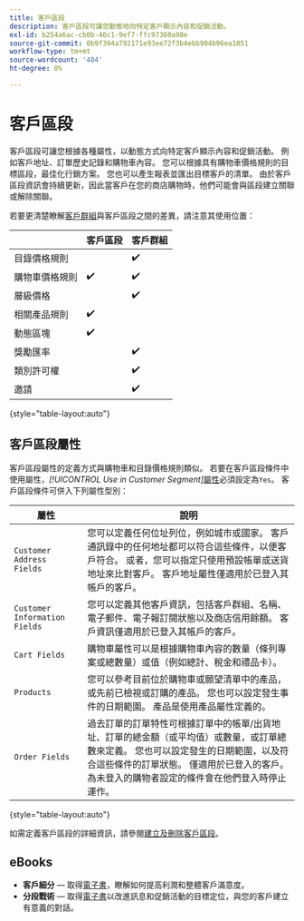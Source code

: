 ```yaml
---
title: 客戶區段
description: 客戶區段可讓您動態地向特定客戶顯示內容和促銷活動。
exl-id: b254a6ac-cb0b-46c1-9ef7-ffc97360a98e
source-git-commit: 0b9f394a792171e93ee72f3b4ebb904b96ea1051
workflow-type: tm+mt
source-wordcount: '484'
ht-degree: 0%

---
```


# 客戶區段

客戶區段可讓您根據各種屬性，以動態方式向特定客戶顯示內容和促銷活動。 例如客戶地址、訂單歷史記錄和購物車內容。 您可以根據具有購物車價格規則的目標區段，最佳化行銷方案。 您也可以產生報表並匯出目標客戶的清單。 由於客戶區段資訊會持續更新，因此當客戶在您的商店購物時，他們可能會與區段建立關聯或解除關聯。

若要更清楚瞭解[客戶群組](../customers/customer-groups.md)與客戶區段之間的差異，請注意其使用位置：

|  | 客戶區段 | 客戶群組 |
|--- |--- |--- |
| 目錄價格規則 |  | ✔️ |
| 購物車價格規則 | ✔️ | ✔️ |
| 層級價格 |  | ✔️ |
| 相關產品規則 | ✔️ |  |
| 動態區塊 | ✔️ |  |
| 獎勵匯率 |  | ✔️ |
| 類別許可權 |  | ✔️ |
| 邀請 |  | ✔️ |

{style="table-layout:auto"}

## 客戶區段屬性

客戶區段屬性的定義方式與購物車和目錄價格規則類似。 若要在客戶區段條件中使用屬性，_[!UICONTROL Use in Customer Segment]_[屬性](attribute-properties.md#)必須設定為`Yes`。 客戶區段條件可併入下列屬性型別：

| 屬性 | 說明 |
|---|---|
| `Customer Address Fields` | 您可以定義任何位址列位，例如城市或國家。 客戶通訊錄中的任何地址都可以符合這些條件，以便客戶符合。 或者，您可以指定只使用預設帳單或送貨地址來比對客戶。 客戶地址屬性僅適用於已登入其帳戶的客戶。 |
| `Customer Information Fields` | 您可以定義其他客戶資訊，包括客戶群組、名稱、電子郵件、電子報訂閱狀態以及商店信用餘額。 客戶資訊僅適用於已登入其帳戶的客戶。 |
| `Cart Fields` | 購物車屬性可以是根據購物車內容的數量（條列專案或總數量）或值（例如總計、稅金和禮品卡）。 |
| `Products` | 您可以參考目前位於購物車或願望清單中的產品，或先前已檢視或訂購的產品。 您也可以設定發生事件的日期範圍。 產品是使用產品屬性定義的。 |
| `Order Fields` | 過去訂單的訂單特性可根據訂單中的帳單/出貨地址、訂單的總金額（或平均值）或數量，或訂單總數來定義。 您也可以設定發生的日期範圍，以及符合這些條件的訂單狀態。 僅適用於已登入的客戶。 為未登入的購物者設定的條件會在他們登入時停止運作。 |

{style="table-layout:auto"}

如需定義客戶區段的詳細資訊，請參閱[建立及刪除客戶區段](../customers/customer-segment-create.md)。

## eBooks

- **客戶細分** — 取得[電子書](https://business.adobe.com/resources/identifying-your-most-profitable-customers-introduction-customer-segmentation.html)，瞭解如何提高利潤和整體客戶滿意度。
- **分段戰術** — 取得[電子書](https://business.adobe.com/resources/3-segmentation-tactics-ignite-conversion.html)以改進訊息和促銷活動的目標定位，與您的客戶建立有意義的對話。
